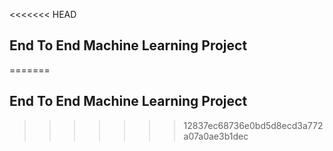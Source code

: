 <<<<<<< HEAD
## End To End Machine Learning Project
=======
## End To End Machine Learning Project
>>>>>>> 12837ec68736e0bd5d8ecd3a772a07a0ae3b1dec
